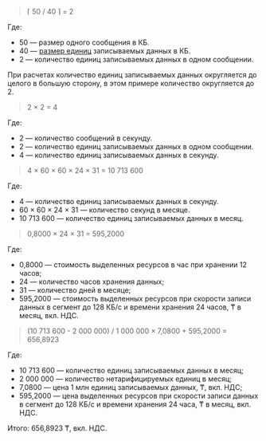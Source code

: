 >&lceil; 50 / 40 &rceil; = 2

Где:

* 50 — размер одного сообщения в КБ.
* 40 — [размер единиц](#event) записываемых данных в КБ.
* 2 — количество единиц записываемых данных в одном сообщении.

При расчетах количество единиц записываемых данных округляется до целого в большую сторону, в этом примере количество округляется до 2.

>2 × 2 = 4

Где:

* 2 — количество сообщений в секунду.
* 2 — количество единиц записываемых данных в одном сообщении.
* 4 — количество единиц записываемых данных в секунду.

>4 × 60 × 60 × 24 × 31 = 10&nbsp;713&nbsp;600

Где:

* 4 — количество единиц записываемых данных в секунду.
* 60 × 60 × 24 × 31 — количество секунд в месяце.
* 10&nbsp;713&nbsp;600 — количество единиц записываемых данных в месяц.

> 0,8000 × 24 × 31 = 595,2000

Где:

* 0,8000 — стоимость выделенных ресурсов в час при хранении 12 часов;
* 24 — количество часов хранения данных;
* 31 — количество дней в месяце;
* 595,2000 — стоимость выделенных ресурсов при скорости записи данных в сегмент до 128 КБ/с и времени хранения 24 часов, ₸ в месяц, вкл. НДС.

>(10&nbsp;713&nbsp;600 - 2&nbsp;000&nbsp;000) / 1&nbsp;000&nbsp;000 × 7,0800 + 595,2000 = 656,8923

Где:

* 10&nbsp;713&nbsp;600 — количество единиц записываемых данных в месяц;
* 2&nbsp;000&nbsp;000 — количество нетарифицируемых единиц в месяц;
* 7,0800 — цена 1 млн единиц записываемых данных, ₸, вкл. НДС;
* 595,2000 — цена выделенных ресурсов при скорости записи данных в сегмент до 128 КБ/с и времени хранения 24 часа, ₸ в месяц, вкл. НДС.

Итого: 656,8923 ₸, вкл. НДС.
